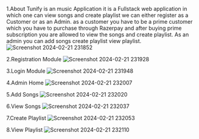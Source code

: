 1.About 
Tunify is an music Application it is a Fullstack web application in which one can view songs and create playlist we can either register as a Customer or as an Admin. as a customer you have to be a prime customer which you have to purchase through Razerpay and after buying prime subscription you are allowed to view the songs and create playlist. As an admin you can add songs create playlist view playlist.
![Screenshot 2024-02-21 231852](https://github.com/Rajkjain03/Tunefy/assets/103574257/01608a65-d162-49e5-8f23-7081e3e5f2a4)

2.Registration Module
![Screenshot 2024-02-21 231928](https://github.com/Rajkjain03/Tunefy/assets/103574257/4d2edf92-50d7-4d72-bd14-b80f003a76aa)

3.Login Module
![Screenshot 2024-02-21 231948](https://github.com/Rajkjain03/Tunefy/assets/103574257/1a364dc7-7fdf-46d2-a84b-80acbdc8edfe)

4.Admin Home 
![Screenshot 2024-02-21 232007](https://github.com/Rajkjain03/Tunefy/assets/103574257/27510441-967c-47b4-861b-234c183b478e)

5.Add Songs
![Screenshot 2024-02-21 232020](https://github.com/Rajkjain03/Tunefy/assets/103574257/d3e82d8d-324d-4ed7-a590-759a00efbccb)

6.View Songs
![Screenshot 2024-02-21 232037](https://github.com/Rajkjain03/Tunefy/assets/103574257/8771fcd3-51e4-4853-bf93-55edb3fab387)

7.Create Playlist
![Screenshot 2024-02-21 232053](https://github.com/Rajkjain03/Tunefy/assets/103574257/70d2bba3-61ba-4d41-86c2-3803e9d71f03)

8.View Playlist
![Screenshot 2024-02-21 232110](https://github.com/Rajkjain03/Tunefy/assets/103574257/e530051a-7e92-4b30-a282-6e9b73d0ac7d)

